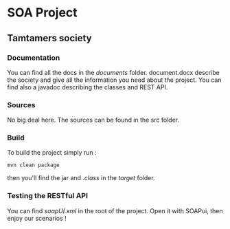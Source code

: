 SOA Project
===========

Tamtamers society
-----------------

### Documentation

You can find all the docs in the *documents* folder.
document.docx describe the society and give all the information you need about the project.
You can find also a javadoc describing the classes and REST API.

### Sources

No big deal here. The sources can be found in the src folder. 

### Build

To build the project simply run :

`mvn clean package`

then you'll find the jar and *.class* in the *target* folder.

### Testing the RESTful API

You can find *soapUI.xml* in the root of the project.
Open it with SOAPui, then enjoy our scenarios !